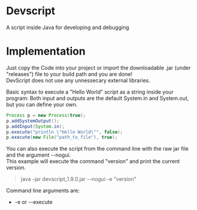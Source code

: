 # Devscript
A script inside Java for developing and debugging

# Implementation

Just copy the Code into your project or import the downloadable .jar (under "releases") file to your build path and you are done!<br>
DevScript does not use any unnessecary external libraries.

Basic syntax to execute a "Hello World" script as a string inside your program:
Both input and outputs are the default System.in and System.out, but you can define your own.

```java
Process p = new Process(true);
p.addSystemOutput();
p.addInput(System.in);
p.execute("println \"Hello World\"", false);
p.execute(new File("path_to_file"), true);
```
You can also execute the script from the command line with the raw jar file and the argument --nogui.<br>
This example will execute the command "version" and print the current version.
> java -jar devscript_1.9.0.jar --nogui -e "version"

Command line arguments are:<br>
- -e or --execute <script> Executes a script right from the command line
- -f or --file <pathToFile> Executes the contents of a text file
- --nogui rejects the program to opem the GUI editor
- If no argument is passed, the jar opens the default editor, stored in Editor.txt

# Syntax
In this big section, I will try to bring you near the usage and capabillities of the DevScript, so you can use them for your own projects

## Commands

### Data Types
There are 6 main data types: _STRING, BOOLEAN, BLOCK, DICTIONARY, ARRAY, OBJECT_ (OBJECT is any Java object)<br>
There are also 4 sub- data types: _ANY, ARRAY_ANY, INTEGER, FLOAT, CONTINUE_<br>
Sub- data types are not considered as 'real' data types. They are only important in specific situations<br>

This would be a typical command, that expects certain argument types:
> exampleCommand [BLOCK] [ANY] [STRING] [CONTINUE];

The example command expects a block (Discussed in section _Block_) as the first argument, then any other type and Strings.
The [CONTINUE] type means, there is no limitation for the last argument in number,<br>
so you could pass an infinite amount of STRINGs (Because the last type before CONTINUE was a string).

### Command Syntax
The whole syntax is based on commands. These act like functions, that means, they can return values and accept arguments and are separated with ';'.<br>
Example for the command println:
  - This command expects strings without limitation in number: _println [STRING] [CONTINUE]_ and returns $null, that means nothing.
  > println "Hello World" "And another line";

Command names can also be shifted, like the _[string] + [string]_ command to make the code more readable:
  >  1 + 1;
  
But this command alone does not do very much. How do you use the new, returned value?
Look at this example:
  >  println (1 + 1); 

This is the same as:
  >  println 2; 
  
Commands can be combined with others with parantheses.
 >  println (1 + (4 / 2));

## Variables

Variables can get declared with the _[STRING] = [ANY]_ command.
And you can access them with a $ sign, followed by the variable name:
> foo = 10;<br>println (1 + $foo);

  There are also a few inbuild variables:
    ´$true, $false and $null´

## Blocks
Blocks are code, wrapped inside two curly braces { }.
In theDevScript Language, blocks are treated as a data type [BLOCK]. Basically, a block only consists of a code String and
their main goal is to provide functions.
To define a function, you create a variable as usual (With the "=" command), since -as already mentioned- blocks are just data types and can get passed as command argument.
> function = {<br>println "I am a function :)";<br>println "But how do you execute me?"<br>};

To execute a function, use the _"call [BLOCK] [CONTINUE] ..."_ command:
> call $function;

Functions can also accept arguments (This is why the call command has some more optional arguments).<br>
Inside the function, the passed argument values are disguised as $0, $1, $2 and so on, depending on how much arguments you pass.
> function = {<br>  println "Argument 0 is:" $0;<br>  println "Argument 1 is:" $1;<br>};<br>call $function "Argument0" "Argument1";

Last but not least, functions can also return value with the command _return [ANY]_. If you use this command, the "call" command has now a new return value.
> add = {<br>  #Adds argument0 and argument1 and return new new value#<br>  return ($0 + $1);<br>}<br>println (call $add 1 1);

Please take your time to understand this section, as it can get quite complex.
## Arrays
  Arrays can get declared as empty, or filled.
  All arrays are dynamic. They can get altered with ´push [ANY] [ARRAY]´ and ´pop [STRING]´.

> emptyArray = [];<br>
filledArray = ["string1" "string2" $true (20 + 12) {println "Arrays can hold blocks. They are data types :)"}];<br>
newObject = "This is a String";<br>
push $newObject $emptyArray;
    
As you can see, you can set multiple data types to one array.
However if an array -for example- only has Strings, the type of the array will be STRING.
- $filledArray would have the type ANY, since it contains multiple, different data types, such as STRING, BOOLEAN, BLOCK
- $emptyArray's type would be STRING: It has only strings in it.<br>
_Tip: To check a variable for a type, you can use the [ANY] typeof [STRING] command.<br>
The [STRING] argument would be the type written out. Different types are listed in the Section: Data Types. Minor and Major work.<br>
$filledArray typeof "any" would return true._

Also arrays with multiple dimensions are possible. You access an array index like in any other programming language:
>array = [["inner" "inner2"] "string"];<br>println $array[1];<br>println $array[0][1];

And if we are discussing Arrays and you already know about blocks, you may want to learn how to use for loops etc.:
This would be a typical for- loop:
>for i 10 {<br>println "This text will be printed 10 times!";<br>println "Iteration: " $i;<br>};

The first argument of the _for [STRING] [STRING] [BLOCK]_ command is the variable name starting at zero.
>array = ["John" "Peter" "Chris"];<br>for i (length $array) {<br>println $array[$i];<br>};

## If
Here is an example of an if- statement:
>if (10 == 11) {<br>println "Condition is true";<br>} {<br>println "Condition is false";<br>};

But keep in mind, that the parantheses after the if are just wrapping another command ([ANY] == [ANY]) and are not there like in Java or other languages.
>if $true {<br>println "true"<br>};
## Thats it!
Now, if you understand the basic syntax and command usage, you are ready to start!
It may also be handy to notice, that this script also supports threading.
You can use the _help_ command for a list of commands, but I will print them below, so you can have a look.

# All default commands

LIBRARY 'Native' (65 Commands)<br>
println [ARRAY_ANY]											Prints any object's toString() method in a new line<br>
print [ARRAY_ANY]                       Prints any objecs's toString() method<br>
[STRING] = [ARRAY_ANY]                  Defines a variable. Access it with $variableName<br>
[ARRAY_ANY] === [ANY] [STRING]          [object] === [array] [index] [index] ... Like '=' for arrays<br>
[STRING] + [STRING]                     Adds two numbers and returns the result, if either of the arguments is not a number, two strings are added<br>
[STRING] - [STRING]                     Subtracts two numbers<br>
[STRING] * [STRING]                     Multiplies two numbers<br>
[STRING] / [STRING]                     Divides two numbers<br>
exec [STRING]                           Executes a shell command<br>
script [STRING]                         Executes a new script sub-process with its parent in- and outputs<br>
length [ANY]                            Returns the size of the array<br>
pop [ANY] [STRING]                      Removes the specified index of the array<br>
createdict                              Returns an empty dictionary<br>
get [DICTIONARY] [STRING]               get [dictionary] [key] Returns the corresponding value of the key inside the dictionary<br>
set [DICTIONARY] [STRING] [ARRAY_ANY]   set [dictionary] [key] [object]<br>
remove [DICTIONARY] [STRING]            remove [dictionary] [key] Returns false, if there was no associated key with the name.<br>
clear [DICTIONARY]                      clear [dict] Removes all values from the dictionary<br>
isEmpty [DICTIONARY]                    Checks, if a dictionary is empty<br>
push [ARRAY_ANY] [ANY]                  Pushes a new value into the array<br>
[STRING] lt [STRING]                    Returns true, if argument 1 is less than 2 (If the arguments are not numbers, it checks the length of the string)<br>
[STRING] lteq [STRING]                  Returns true, if argument 1 is less or equal than 2 (If the arguments are not numbers, it checks the length of the string)<br>
[STRING] gteq [STRING]                  Returns true, if argument 1 is grater or equal than 2 (If the arguments are not numbers, it checks the length of the string)<br>
[STRING] gt [STRING]                    Returns true, if argument 1 is grater than 2 (If the arguments are not numbers, it checks the length of the string)<br>
[ANY] == [ANY]                          Returns true, if argument 1 and 2 are equal<br>
[ANY] != [ANY]                          Returns true, if argument 1 and 2 are not equal<br>
not [BOOLEAN]                           Inverts a boolean<br>
[BOOLEAN] and [BOOLEAN] [ANY]           Chain boolean conditions: if ($true and $true or $false) {...<br>
random                                  Returns a random number between 0 and 1<br>
[BOOLEAN] or [BOOLEAN] [ANY]            Chain boolean conditions: if ($true or $true and $false) {...<br>
int [ANY]                               Casts the given value into java.lang.Integer<br>
float [ANY]                             Casts the given object into java.lang.Float<br>
string [ANY]                            Casts the given value into java.lang.String<br>
call [BLOCK] [ARRAY_ANY]                Executes a function (Variable that is a block: x = { function code... }. You can also pass arguments. Access them inside the block with $0 $1 etc...Returns the returned value of the function<br>
if [BOOLEAN] [BLOCK] [BLOCK]            If statement<br>
if [BOOLEAN] [BLOCK]                    If statement<br>
ifnot [BOOLEAN] [BLOCK]                 Inverted If-statement<br>
for [STRING] [STRING] [BLOCK]           For loop: for i 10 {...}<br>
loop [BLOCK]                            Infinite loop. Use the break command inside it.<br>
break                                   Breaks out of the next found loop in the stack. If no loop was found, this command interrupts the block<br>
kill [STRING]                           Stops the application and throws an error message<br>
input                                   Reads input from the set input stream<br>
[ARRAY_ANY] typeof [STRING]             Argument 2 is a string representation of the type like the command arguments. There are two adittional useful types: int and float<br>
wait [STRING]<br>
thread [STRING] [BLOCK]                 Runs a separate thread along the process<br>
kill [BLOCK]<br>
pause                                   Pauses the block, the command is executed in<br>
pause [BLOCK]                           Pauses the specified block, if it is running in a separate thread.<br>
waitfor [BLOCK]                         Waits for a block to finish<br>
wake [BLOCK]                            Wakes the specified thread<br>
alive [BLOCK]<br>
return [ARRAY_ANY]                      Searches the first occurrence of a block that is a function and returns its given value or null (Block execution gets terminated)<br>
return [BLOCK]<br>
charAt [STRING] [STRING]                [index] [string]<br>
stringLength [STRING]<br>
toArray [STRING]<br>
substring [STRING] [STRING] [STRING]    [string] [begin] [end]<br>
version                                 Prints the version of the script<br>
help                                    Prints all the available commands with a brief explanation and arguments<br>
import [STRING]                         Imports a library from a compiled .jar file. The class should extend com.mygdx.devkev.devscript.raw.Library and be named CustomLibrary<br>
You can use a * to reference the current path the process is executed in (*/library.jar<br>
getFile [STRING]                        Returns a java.io.File object<br>
fileExists [OBJECT]                     Checks if a file exists<br>
deleteFile [OBJECT]                     Deletes a file. You can use this command, if you want to clear a files content and append lines with the writeFileLine command<br>
writeFileLine [OBJECT] [STRING]         [file] [content] Appends a new line to the file<br>
listDirectory [OBJECT]                  Returns an array containing all files inside this directory<br>
isDirectory [OBJECT]<br>

